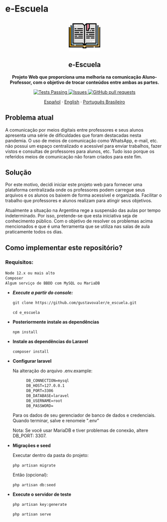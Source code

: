 # e-Escuela

<p align="center">
 <img width="100px" src="https://github.com/Gustavovaler/e_Escuela/blob/master/resources/readme/libro.svg" align="center" alt="e-Escuela" />
 <h2 align="center">e-Escuela</h2>
 <p align="center"><b>Projeto Web que proporciona uma melhoria na comunicação Aluno-Professor, com o objetivo de trocar conteúdos entre ambas as partes.</b></p>
</p>
  <p align="center">
    <a href="https://github.com/anuraghazra/github-readme-stats/actions">
      <img alt="Tests Passing" src="https://github.com/anuraghazra/github-readme-stats/workflows/Test/badge.svg" />
    </a>
        <a href="https://github.com/Gustavovaler/e_Escuela/issues">
      <img alt="Issues" src="https://img.shields.io/github/issues/Gustavovaler/e_Escuela?color=0088ff" />
    </a>
    <a href="https://github.com/Gustavovaler/e_Escuela/pulls">
      <img alt="GitHub pull requests" src="https://img.shields.io/github/issues-pr/Gustavovaler/e_Escuela?color=0088ff" />
    </a>
    <br />
    <p align="center">
    <a href="https://github.com/Gustavovaler/e_Escuela/blob/master/README.md">Español</a>
    ·
    <a href="https://github.com/Gustavovaler/e_Escuela/blob/master/resources/readme/English.md">English</a>
    ·
    <a href="https://github.com/Gustavovaler/e_Escuela/blob/master/resources/readme/Portugu%C3%AAs%20Brasileiro.md">Português Brasileiro</a>
  </p>
</p>

## Problema atual

A comunicação por meios digitais entre professores e seus alunos apresenta uma série de dificuldades que foram destacadas nesta pandemia. O uso de meios de comunicação como WhatsApp, e-mail, etc. não possui um espaço centralizado e acessível para enviar trabalhos, fazer vistos e consultas de professores para alunos, etc. Tudo isso porque os referidos meios de comunicação não foram criados para este fim.


## Solução

Por este motivo, decidi iniciar este projeto web para fornecer uma plataforma centralizada onde os professores podem
carregue seus arquivos e os alunos os baixem de forma acessível e organizada. Facilitar o trabalho que professores e alunos realizam para atingir seus objetivos.

Atualmente a situação na Argentina rege a suspensão das aulas por tempo indeterminado.
Por isso, pretende-se que esta iniciativa seja de conhecimento público. Com o objetivo de resolver os problemas acima mencionados e que é uma ferramenta que se utiliza nas salas de aula praticamente todos os dias.


## Como implementar este repositório?

### Requisitos:

    Node 12.x ou mais alto
    Composer
    Algum serviço de BBDD com MySQL ou MariaDB

* ***Execute a partir do console:***

    ``` git clone https://github.com/gustavovaler/e_escuela.git ```

    ``` cd e_escuela ```

* **Posteriormente instale as dependências**
 
    ``` npm install ``` 

* **Instale as dependências do Laravel**

    ``` composer install ```

* **Configurar laravel**

     Na alteração do arquivo .env.example:
        
            DB_CONNECTION=mysql
            DB_HOST=127.0.0.1
            DB_PORT=3306
            DB_DATABASE=laravel
            DB_USERNAME=root
            DB_PASSWORD=
        
    Para os dados de seu gerenciador de banco de dados e credenciais.
    Quando terminar, salve e renomeie ".env"

    Nota: Se você usar MariaDB e tiver problemas de conexão, altere DB_PORT: 3307.

* **Migrações e seed**

    Executar dentro da pasta do projeto:

    ``` php artisan migrate ```

    Então (opcional):

    ``` php artisan db:seed ```

* **Execute o servidor de teste**

    ``` php artisan key:generate ```

    ``` php artisan serve ```
